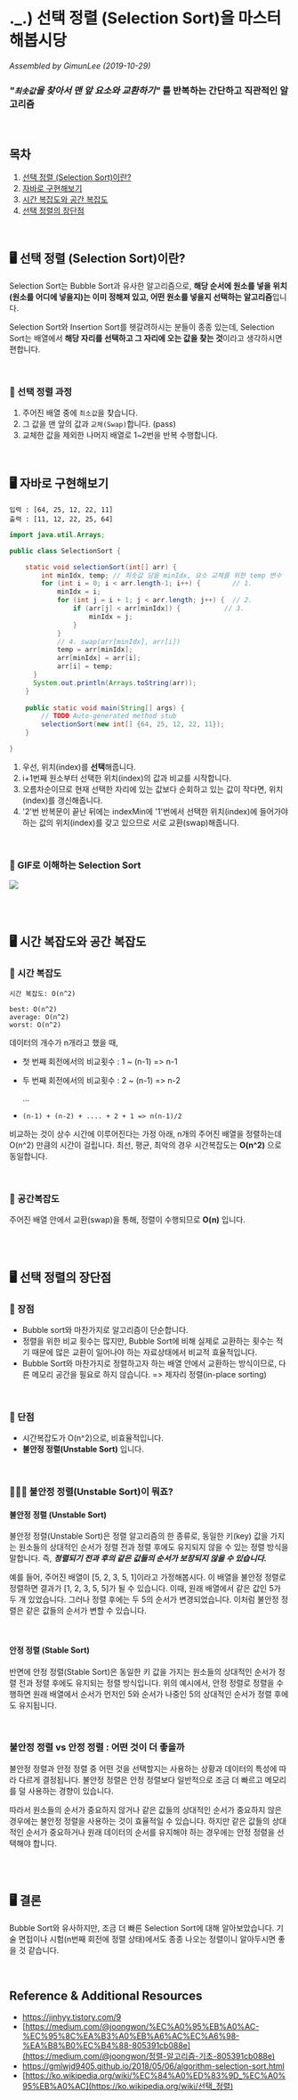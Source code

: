 # ._.) 선택 정렬 (Selection Sort)을 마스터해봅시당

*Assembled by GimunLee (2019-10-29)*

### ***"`최솟값`을 찾아서 맨 앞 요소와 교환하기"*** 를 반복하는 간단하고 직관적인 알고리즘

<br>

## 목차
1. [선택 정렬 (Selection Sort)이란?](#-선택-정렬-selection-sort이란) 
2. [자바로 구현해보기](#-자바로-구현해보기)
3. [시간 복잡도와 공간 복잡도](#-시간-복잡도와-공간-복잡도)
4. [선택 정렬의 장단점](#-선택-정렬의-장단점)

<br>

## 🖥 선택 정렬 (Selection Sort)이란?

Selection Sort는 Bubble Sort과 유사한 알고리즘으로, **해당 순서에 원소를 넣을 위치(원소를 어디에 넣을지)는 이미 정해져 있고, 어떤 원소를 넣을지 선택하는 알고리즘**입니다.

Selection Sort와 Insertion Sort를 헷갈려하시는 분들이 종종 있는데, Selection Sort는 배열에서 **해당 자리를 선택하고 그 자리에 오는 값을 찾는 것**이라고 생각하시면 편합니다.

<br>

### 📌 선택 정렬 과정

1. 주어진 배열 중에 `최소값`을 찾습니다.
2. 그 값을 맨 앞의 값과 `교체(Swap)`합니다. (pass)
3. 교체한 값을 제외한 나머지 배열로 1~2번을 반복 수행합니다.

<br>

## 🖥 자바로 구현해보기
```
입력 : [64, 25, 12, 22, 11]
출력 : [11, 12, 22, 25, 64]
```

```java
import java.util.Arrays;

public class SelectionSort {

	static void selectionSort(int[] arr) {
	    int minIdx, temp; // 최솟값 담을 minIdx, 요소 교체를 위한 temp 변수
	    for (int i = 0; i < arr.length-1; i++) {        // 1.
	        minIdx = i;
	        for (int j = i + 1; j < arr.length; j++) {  // 2.
	            if (arr[j] < arr[minIdx]) {           // 3.
	                minIdx = j;
	            }
	        }
	        // 4. swap(arr[minIdx], arr[i])
	        temp = arr[minIdx];
	        arr[minIdx] = arr[i];
	        arr[i] = temp;
	  }
	  System.out.println(Arrays.toString(arr));
	}
	
	public static void main(String[] args) {
		// TODO Auto-generated method stub
		selectionSort(new int[] {64, 25, 12, 22, 11}); 
	}

}
```

1. 우선, 위치(index)를 **선택**해줍니다.
2. i+1번째 원소부터 선택한 위치(index)의 값과 비교를 시작합니다.
3. 오름차순이므로 현재 선택한 자리에 있는 값보다 순회하고 있는 값이 작다면, 위치(index)를 갱신해줍니다.
4. '2'번 반복문이 끝난 뒤에는 indexMin에 '1'번에서 선택한 위치(index)에 들어가야하는 값의 위치(index)를 갖고 있으므로 서로 교환(swap)해줍니다.

<br>

### 📌 GIF로 이해하는 Selection Sort

<img src="./resources/selection-sort-001.gif">

<br><br>

## 🖥 시간 복잡도와 공간 복잡도
### 📍 시간 복잡도

```
시간 복잡도: O(n^2)

best: O(n^2)
average: O(n^2)
worst: O(n^2)
```

데이터의 개수가 n개라고 했을 때, 

- 첫 번째 회전에서의 비교횟수 : 1 ~ (n-1) => n-1

- 두 번째 회전에서의 비교횟수 : 2 ~ (n-1) => n-2

  ...

- ```(n-1) + (n-2) + .... + 2 + 1 => n(n-1)/2```

비교하는 것이 상수 시간에 이루어진다는 가정 아래, n개의 주어진 배열을 정렬하는데 O(n^2) 만큼의 시간이 걸립니다. 최선, 평균, 최악의 경우 시간복잡도는 **O(n^2)** 으로 동일합니다.

<br/>

### 📍 공간복잡도

주어진 배열 안에서 교환(swap)을 통해, 정렬이 수행되므로 **O(n)** 입니다.

<br><br>

## 🖥 선택 정렬의 장단점
### 🎯 장점

- Bubble sort와 마찬가지로 알고리즘이 단순합니다.
- 정렬을 위한 비교 횟수는 많지만, Bubble Sort에 비해 실제로 교환하는 횟수는 적기 때문에 많은 교환이 일어나야 하는 자료상태에서 비교적 효율적입니다.
- Bubble Sort와 마찬가지로 정렬하고자 하는 배열 안에서 교환하는 방식이므로, 다른 메모리 공간을 필요로 하지 않습니다. => 제자리 정렬(in-place sorting)

<br>

### 🎯 단점

- 시간복잡도가 O(n^2)으로, 비효율적입니다.
- **불안정 정렬(Unstable Sort)** 입니다.

<br>

### 🤷🏻‍♀️ 불안정 정렬(Unstable Sort)이 뭐죠?

#### 불안정 정렬 (Unstable Sort)
불안정 정렬(Unstable Sort)은 정렬 알고리즘의 한 종류로, 동일한 키(key) 값을 가지는 원소들의 상대적인 순서가 정렬 전과 정렬 후에도 유지되지 않을 수 있는 정렬 방식을 말합니다. 즉, ***정렬되기 전과 후의 같은 값들의 순서가 보장되지 않을 수 있습니다.***

예를 들어, 주어진 배열이 [5, 2, 3, 5, 1]이라고 가정해봅시다. 이 배열을 불안정 정렬로 정렬하면 결과가 [1, 2, 3, 5, 5]가 될 수 있습니다. 이때, 원래 배열에서 같은 값인 5가 두 개 있었습니다. 그러나 정렬 후에는 두 5의 순서가 변경되었습니다. 이처럼 불안정 정렬은 같은 값들의 순서가 변할 수 있습니다.

<br>

#### 안정 정렬 (Stable Sort)
반면에 안정 정렬(Stable Sort)은 동일한 키 값을 가지는 원소들의 상대적인 순서가 정렬 전과 정렬 후에도 유지되는 정렬 방식입니다. 위의 예시에서, 안정 정렬로 정렬을 수행하면 원래 배열에서 순서가 먼저인 5와 순서가 나중인 5의 상대적인 순서가 정렬 후에도 유지됩니다.

<br>

### 불안정 정렬 vs 안정 정렬 : 어떤 것이 더 좋을까
불안정 정렬과 안정 정렬 중 어떤 것을 선택할지는 사용하는 상황과 데이터의 특성에 따라 다르게 결정됩니다. 불안정 정렬은 안정 정렬보다 일반적으로 조금 더 빠르고 메모리를 덜 사용하는 경향이 있습니다.

따라서 원소들의 순서가 중요하지 않거나 같은 값들의 상대적인 순서가 중요하지 않은 경우에는 불안정 정렬을 사용하는 것이 효율적일 수 있습니다. 하지만 같은 값들의 상대적인 순서가 중요하거나 원래 데이터의 순서를 유지해야 하는 경우에는 안정 정렬을 선택해야 합니다.

<br><br>

## 🖥 결론

Bubble Sort와 유사하지만, 조금 더 빠른 Selection Sort에 대해 알아보았습니다. 기술 면접이나 시험(n번째 회전에 정렬 상태)에서도 종종 나오는 정렬이니 알아두시면 좋을 것 같습니다.

<br>

## Reference & Additional Resources

- https://jinhyy.tistory.com/9 
- [https://medium.com/@joongwon/%EC%A0%95%EB%A0%AC-%EC%95%8C%EA%B3%A0%EB%A6%AC%EC%A6%98-%EA%B8%B0%EC%B4%88-805391cb088e](https://medium.com/@joongwon/정렬-알고리즘-기초-805391cb088e) 
- https://gmlwjd9405.github.io/2018/05/06/algorithm-selection-sort.html 
- [https://ko.wikipedia.org/wiki/%EC%84%A0%ED%83%9D_%EC%A0%95%EB%A0%AC](https://ko.wikipedia.org/wiki/선택_정렬) 
